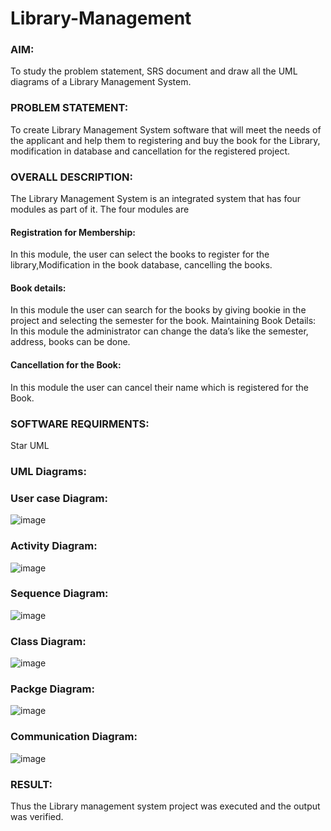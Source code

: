 # Library-Management
### AIM:
To study the problem statement, SRS document and draw all the UML diagrams of a Library Management System.
### PROBLEM STATEMENT:
To create Library Management System software that will meet the needs of the applicant
and help them to registering and buy the book for the Library, modification in database and
cancellation for the registered project.
### OVERALL DESCRIPTION:
The Library Management System is an integrated system that has four modules as part of
it. The four modules are
#### Registration for Membership:
In this module, the user can select the books to register for the library,Modification in the book
database, cancelling the books.
#### Book details:
In this module the user can search for the books by giving bookie in the project and selecting
the semester for the book.
Maintaining Book Details:
In this module the administrator can change the data’s like the semester, address, books can be
done.
#### Cancellation for the Book:
In this module the user can cancel their name which is registered for the Book.
### SOFTWARE REQUIRMENTS:
Star UML
### UML Diagrams:
### User case Diagram:
![image](https://github.com/25tharunkumar/Library-Management/assets/123470785/2c29046a-cbf8-4a73-9fe2-c168ecfb7634)
### Activity Diagram:
![image](https://github.com/25tharunkumar/Library-Management/assets/123470785/56b96d07-fd36-4181-a9c3-65fe0c99690b)
### Sequence Diagram:
![image](https://github.com/25tharunkumar/Library-Management/assets/123470785/2e9c0253-6b25-442a-a55f-dded91fd6035)
### Class Diagram:
![image](https://github.com/25tharunkumar/Library-Management/assets/123470785/c5625403-24d9-4735-aeaf-6e5275324bf1)
### Packge Diagram:
![image](https://github.com/25tharunkumar/Library-Management/assets/123470785/015e2094-7be4-428a-b699-6783049b7b0d)
### Communication Diagram:
![image](https://github.com/25tharunkumar/Library-Management/assets/123470785/af9cf7f6-0b0f-4586-a182-6e584b092000)
### RESULT:
Thus the Library management system project was executed and the output was verified.
